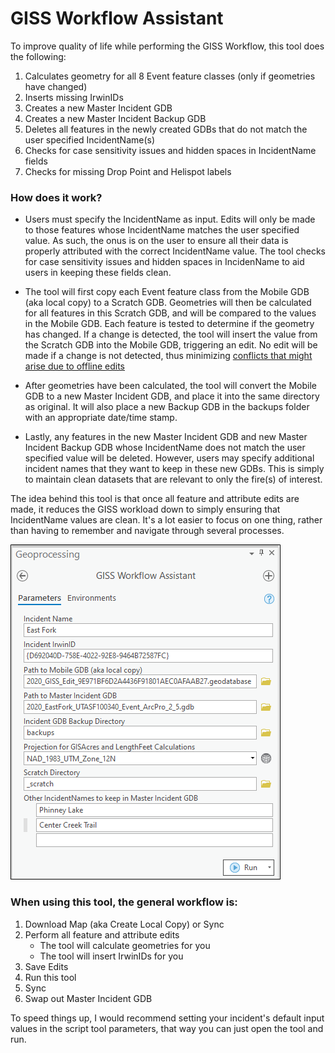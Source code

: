 # GISS Workflow Assistant

To improve quality of life while performing the GISS Workflow, this tool does the following:
1. Calculates geometry for all 8 Event feature classes (only if geometries have changed)
2. Inserts missing IrwinIDs
3. Creates a new Master Incident GDB
4. Creates a new Master Incident Backup GDB
5. Deletes all features in the newly created GDBs that do not match the user specified IncidentName(s)
6. Checks for case sensitivity issues and hidden spaces in IncidentName fields
7. Checks for missing Drop Point and Helispot labels
  
  
  
### How does it work?
- Users must specify the IncidentName as input. Edits will only be made to those features whose IncidentName matches the user specified value. As such, the onus is on the user to ensure all their data is properly attributed with the correct IncidentName value.  The tool checks for case sensitivity issues and hidden spaces in IncidenName to aid users in keeping these fields clean.

- The tool will first copy each Event feature class from the Mobile GDB (aka local copy) to a Scratch GDB. Geometries will then be calculated for all features in this Scratch GDB, and will be compared to the values in the Mobile GDB. Each feature is tested to determine if the geometry has changed. If a change is detected, the tool will insert the value from the Scratch GDB into the Mobile GDB, triggering an edit. No edit will be made if a change is not detected, thus minimizing [conflicts that might arise due to offline edits](https://www.nwcg.gov/publications/pms936-1/edit-incident-data/securing-incident-information#collapseX)

- After geometries have been calculated, the tool will convert the Mobile GDB to a new Master Incident GDB, and place it into the same directory as original. It will also place a new Backup GDB in the backups folder with an appropriate date/time stamp. 

- Lastly, any features in the new Master Incident GDB and new Master Incident Backup GDB whose IncidentName does not match the user specified value will be deleted. However, users may specify additional incident names that they want to keep in these new GDBs. This is simply to maintain clean datasets that are relevant to only the fire(s) of interest.

The idea behind this tool is that once all feature and attribute edits are made, it reduces the GISS workload down to simply ensuring that IncidentName values are clean. It's a lot easier to focus on one thing, rather than having to remember and navigate through several processes.

![screenshot_GISSWorkflowAssistant_1.png](/docs/screenshot_GISSWorkflowAssistant_1.png?raw=true)

### When using this tool, the general workflow is:
1) Download Map (aka Create Local Copy) or Sync
2) Perform all feature and attribute edits
    - The tool will calculate geometries for you
    - The tool will insert IrwinIDs for you
3) Save Edits
4) Run this tool
5) Sync
6) Swap out Master Incident GDB

To speed things up, I would recommend setting your incident's default input values in the script tool parameters, that way you can just open the tool and run.
